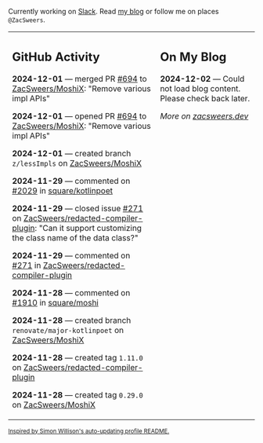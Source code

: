 Currently working on [Slack](https://slack.com/). Read [my blog](https://zacsweers.dev/) or follow me on places `@ZacSweers`.

<table><tr><td valign="top" width="60%">

## GitHub Activity
<!-- githubActivity starts -->
**2024-12-01** — merged PR [#694](https://github.com/ZacSweers/MoshiX/pull/694) to [ZacSweers/MoshiX](https://github.com/ZacSweers/MoshiX): "Remove various impl APIs"

**2024-12-01** — opened PR [#694](https://github.com/ZacSweers/MoshiX/pull/694) to [ZacSweers/MoshiX](https://github.com/ZacSweers/MoshiX): "Remove various impl APIs"

**2024-12-01** — created branch `z/lessImpls` on [ZacSweers/MoshiX](https://github.com/ZacSweers/MoshiX)

**2024-11-29** — commented on [#2029](https://github.com/square/kotlinpoet/pull/2029#issuecomment-2508543909) in [square/kotlinpoet](https://github.com/square/kotlinpoet)

**2024-11-29** — closed issue [#271](https://github.com/ZacSweers/redacted-compiler-plugin/issues/271) on [ZacSweers/redacted-compiler-plugin](https://github.com/ZacSweers/redacted-compiler-plugin): "Can it support customizing the class name of the data class?"

**2024-11-29** — commented on [#271](https://github.com/ZacSweers/redacted-compiler-plugin/issues/271#issuecomment-2507688169) in [ZacSweers/redacted-compiler-plugin](https://github.com/ZacSweers/redacted-compiler-plugin)

**2024-11-28** — commented on [#1910](https://github.com/square/moshi/issues/1910#issuecomment-2507070622) in [square/moshi](https://github.com/square/moshi)

**2024-11-28** — created branch `renovate/major-kotlinpoet` on [ZacSweers/MoshiX](https://github.com/ZacSweers/MoshiX)

**2024-11-28** — created tag `1.11.0` on [ZacSweers/redacted-compiler-plugin](https://github.com/ZacSweers/redacted-compiler-plugin)

**2024-11-28** — created tag `0.29.0` on [ZacSweers/MoshiX](https://github.com/ZacSweers/MoshiX)
<!-- githubActivity ends -->
</td><td valign="top" width="40%">

## On My Blog
<!-- blog starts -->
**2024-12-02** — Could not load blog content. Please check back later.
<!-- blog ends -->
_More on [zacsweers.dev](https://zacsweers.dev/)_
</td></tr></table>

<sub><a href="https://simonwillison.net/2020/Jul/10/self-updating-profile-readme/">Inspired by Simon Willison's auto-updating profile README.</a></sub>